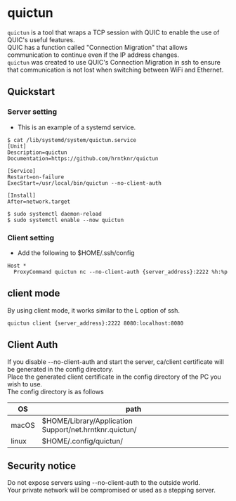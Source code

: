 # quictun

`quictun` is a tool that wraps a TCP session with QUIC to enable the use of QUIC's useful features.  
QUIC has a function called "Connection Migration" that allows communication to continue even if the IP address changes.  
`quictun` was created to use QUIC's Connection Migration in ssh to ensure that communication is not lost when switching between WiFi and Ethernet.  

## Quickstart

### Server setting

- This is an example of a systemd service.

```
$ cat /lib/systemd/system/quictun.service
[Unit]
Description=quictun
Documentation=https://github.com/hrntknr/quictun

[Service]
Restart=on-failure
ExecStart=/usr/local/bin/quictun --no-client-auth

[Install]
After=network.target

$ sudo systemctl daemon-reload
$ sudo systemctl enable --now quictun
```

### Client setting

- Add the following to $HOME/.ssh/config

```
Host *
  ProxyCommand quictun nc --no-client-auth {server_address}:2222 %h:%p
```

## client mode
By using client mode, it works similar to the L option of ssh.
```
quictun client {server_address}:2222 8080:localhost:8080
```

## Client Auth

If you disable --no-client-auth and start the server, ca/client certificate will be generated in the config directory.  
Place the generated client certificate in the config directory of the PC you wish to use.  
The config directory is as follows  

| OS    | path                                                   |
| ----- | ------------------------------------------------------ |
| macOS | $HOME/Library/Application Support/net.hrntknr.quictun/ |
| linux | $HOME/.config/quictun/                                 |

## Security notice

Do not expose servers using --no-client-auth to the outside world.  
Your private network will be compromised or used as a stepping server.
